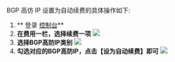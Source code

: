 BGP 高仿 IP 设置为自动续费的具体操作如下:
1. **  登录 [控制台](https://console.cloud.tencent.com/dayu/basic)**
2. **在费用一栏，选择续费一项**
![](https://main.qcloudimg.com/raw/ee6b9a434f859f6aa3fb36ec91dbb68f.png)
3. **选择BGP高防IP类别**
![](https://main.qcloudimg.com/raw/bfea008878b02259d0e7680d294ce56b.png)
4. **勾选对应的BGP高防IP，点击【设为自动续费】即可**
![](https://main.qcloudimg.com/raw/8a8771be439d6a6c5b277f0ad98db799.png)
  